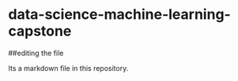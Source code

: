 # data-science-machine-learning-capstone

##editing the file

Its a markdown file in this repository.
